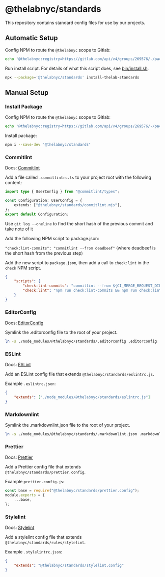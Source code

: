 # @thelabnyc/standards

This repository contains standard config files for use by our projects.

## Automatic Setup

Config NPM to route the `@thelabnyc` scope to Gitlab:

```bash
echo '@thelabnyc:registry=https://gitlab.com/api/v4/groups/269576/-/packages/npm/' >> .npmrc
```

Run install script. For details of what this script does, see [bin/install.sh](bin/install.sh).

```bash
npx --package='@thelabnyc/standards' install-thelab-standards
```

## Manual Setup

### Install Package

Config NPM to route the `@thelabnyc` scope to Gitlab:

```bash
echo '@thelabnyc:registry=https://gitlab.com/api/v4/groups/269576/-/packages/npm/' >> .npmrc
```

Install package:

```bash
npm i --save-dev '@thelabnyc/standards'
```

### Commitlint

Docs: [Commitlint](https://commitlint.js.org/guides/getting-started.html)

Add a file called `.commitlintrc.ts` to your project root with the following content:

```ts
import type { UserConfig } from "@commitlint/types";

const Configuration: UserConfig = {
    extends: ["@thelabnyc/standards/commitlint.mjs"],
};
export default Configuration;
```

Use `git log --oneline` to find the short hash of the previous commit and take note of it

Add the following NPM script to package.json:

`"check:lint-commits": "commitlint --from deadbeef"` (where deadbeef is the short hash from the previous step)

Add the new script to `package.json`, then add a call to `check:lint` in the `check` NPM script.

```json
{
    "scripts": {
        "check:lint-commits": "commitlint --from ${CI_MERGE_REQUEST_DIFF_BASE_SHA:-${CI_COMMIT_BEFORE_SHA:-origin/master}}",
        "check:lint": "npm run check:lint-commits && npm run check:lint-css && npm run check:lint-js && npm run check:lint-markdown"
    }
}
```

### EditorConfig

Docs: [EditorConfig](https://editorconfig.org/)

Symlink the .editorconfig file to the root of your project.

```bash
ln -s ./node_modules/@thelabnyc/standards/.editorconfig .editorconfig
```

### ESLint

Docs: [ESLint](https://eslint.org/)

Add an ESLint config file that extends `@thelabnyc/standards/eslintrc.js`.

Example `.eslintrc.json`:

```json
{
    "extends": ["./node_modules/@thelabnyc/standards/eslintrc.js"]
}
```

### Markdownlint

Symlink the .markdownlint.json file to the root of your project.

```bash
ln -s ./node_modules/@thelabnyc/standards/.markdownlint.json .markdownlint.json
```

### Prettier

Docs: [Prettier](https://prettier.io/docs/en/configuration.html#sharing-configurations)

Add a Prettier config file that extends `@thelabnyc/standards/prettier.config`.

Example `prettier.config.js`:

```js
const base = require("@thelabnyc/standards/prettier.config");
module.exports = {
    ...base,
};
```

### Stylelint

Docs: [Stylelint](https://stylelint.io/)

Add a stylelint config file that extends `@thelabnyc/standards/rules/stylelint`.

Example `.stylelintrc.json`:

```json
{
    "extends": "@thelabnyc/standards/stylelint.config"
}
```
